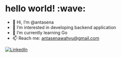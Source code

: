 <h1>hello world! :wave:</h1>

- 👋 Hi, I’m @antasena 
- 👀 I’m interested in developing backend application
- 🌱 I’m currently learning Go
- 📫 Reach me: antasenawahyu@gmail.com

<p>
  <a href="https://www.linkedin.com/in/antasenaa/"><img src="https://img.shields.io/badge/LinkedIn--_.svg?style=social&logo=linkedin" alt="LinkedIn"></a>
</p>  
<!---
antasena/antasena is a ✨ special ✨ repository because its `README.md` (this file) appears on your GitHub profile.
You can click the Preview link to take a look at your changes.
--->

